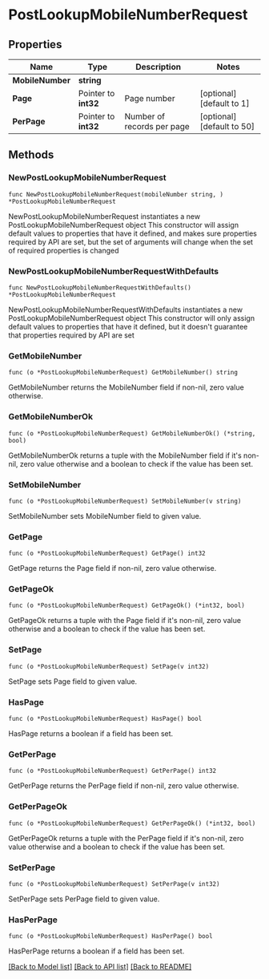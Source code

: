 # PostLookupMobileNumberRequest

## Properties

Name | Type | Description | Notes
------------ | ------------- | ------------- | -------------
**MobileNumber** | **string** |  | 
**Page** | Pointer to **int32** | Page number | [optional] [default to 1]
**PerPage** | Pointer to **int32** | Number of records per page | [optional] [default to 50]

## Methods

### NewPostLookupMobileNumberRequest

`func NewPostLookupMobileNumberRequest(mobileNumber string, ) *PostLookupMobileNumberRequest`

NewPostLookupMobileNumberRequest instantiates a new PostLookupMobileNumberRequest object
This constructor will assign default values to properties that have it defined,
and makes sure properties required by API are set, but the set of arguments
will change when the set of required properties is changed

### NewPostLookupMobileNumberRequestWithDefaults

`func NewPostLookupMobileNumberRequestWithDefaults() *PostLookupMobileNumberRequest`

NewPostLookupMobileNumberRequestWithDefaults instantiates a new PostLookupMobileNumberRequest object
This constructor will only assign default values to properties that have it defined,
but it doesn't guarantee that properties required by API are set

### GetMobileNumber

`func (o *PostLookupMobileNumberRequest) GetMobileNumber() string`

GetMobileNumber returns the MobileNumber field if non-nil, zero value otherwise.

### GetMobileNumberOk

`func (o *PostLookupMobileNumberRequest) GetMobileNumberOk() (*string, bool)`

GetMobileNumberOk returns a tuple with the MobileNumber field if it's non-nil, zero value otherwise
and a boolean to check if the value has been set.

### SetMobileNumber

`func (o *PostLookupMobileNumberRequest) SetMobileNumber(v string)`

SetMobileNumber sets MobileNumber field to given value.


### GetPage

`func (o *PostLookupMobileNumberRequest) GetPage() int32`

GetPage returns the Page field if non-nil, zero value otherwise.

### GetPageOk

`func (o *PostLookupMobileNumberRequest) GetPageOk() (*int32, bool)`

GetPageOk returns a tuple with the Page field if it's non-nil, zero value otherwise
and a boolean to check if the value has been set.

### SetPage

`func (o *PostLookupMobileNumberRequest) SetPage(v int32)`

SetPage sets Page field to given value.

### HasPage

`func (o *PostLookupMobileNumberRequest) HasPage() bool`

HasPage returns a boolean if a field has been set.

### GetPerPage

`func (o *PostLookupMobileNumberRequest) GetPerPage() int32`

GetPerPage returns the PerPage field if non-nil, zero value otherwise.

### GetPerPageOk

`func (o *PostLookupMobileNumberRequest) GetPerPageOk() (*int32, bool)`

GetPerPageOk returns a tuple with the PerPage field if it's non-nil, zero value otherwise
and a boolean to check if the value has been set.

### SetPerPage

`func (o *PostLookupMobileNumberRequest) SetPerPage(v int32)`

SetPerPage sets PerPage field to given value.

### HasPerPage

`func (o *PostLookupMobileNumberRequest) HasPerPage() bool`

HasPerPage returns a boolean if a field has been set.


[[Back to Model list]](../README.md#documentation-for-models) [[Back to API list]](../README.md#documentation-for-api-endpoints) [[Back to README]](../README.md)



